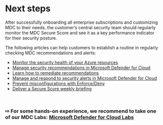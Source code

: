 # Next steps

After successfully onboarding all enterprise subscriptions and customizing MDC to their needs, the customer’s central security team should regularly monitor the MDC Secure Score and see it as a key performance indicator for their security posture.

The following articles can help customers to establish a routine in regularly checking MDC recommendations and alerts:
*	[Monitor the security health of your Azure resources](https://docs.microsoft.com/en-us/azure/security-center/security-center-monitoring)
*	[Manage security recommendations in Microsoft Defender for Cloud](https://docs.microsoft.com/en-us/azure/security-center/review-security-recommendations)
*	[Learn how to remediate recommendations](https://docs.microsoft.com/en-us/azure/security-center/security-center-remediate-recommendations)
*	[Manage and respond to security alerts in Microsoft Defender for Cloud](https://docs.microsoft.com/en-us/azure/security-center/security-center-managing-and-responding-alerts)
*	[Prevent misconfigurations with Enforce/Deny](https://docs.microsoft.com/en-us/azure/security-center/prevent-misconfigurations)
*	[Deliver a Secure Score weekly briefing](https://techcommunity.microsoft.com/t5/azure-security-center/deliver-a-security-score-weekly-briefing/ba-p/1411515)


<br />

### &#8680; For some hands-on experience, we recommend to take one of our MDC Labs: [Microsoft Defender for Cloud Labs](https://github.com/Azure/Microsoft-Defender-for-Cloud/tree/main/Labs)

